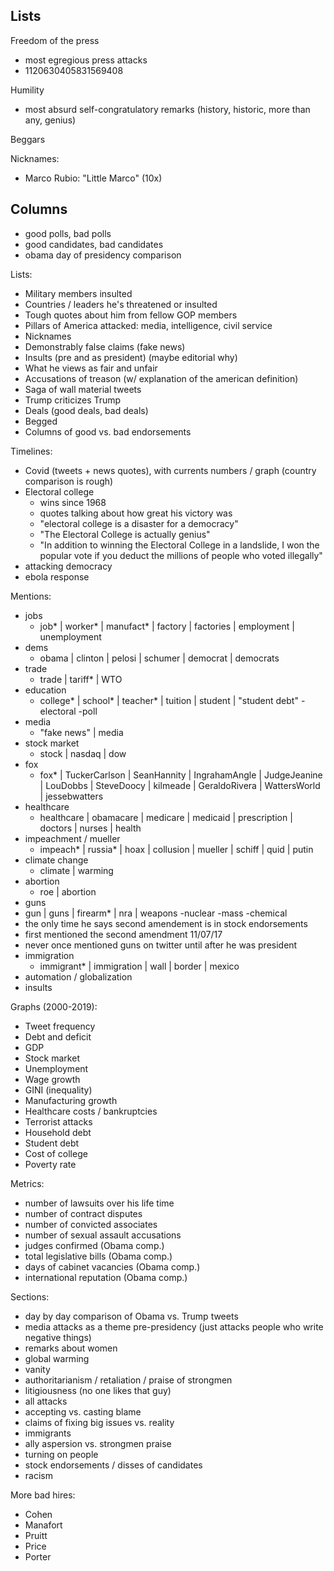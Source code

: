 ## Lists
Freedom of the press
- most egregious press attacks
- 1120630405831569408

Humility
- most absurd self-congratulatory remarks (history, historic, more than any, genius)

Beggars

Nicknames:
- Marco Rubio: "Little Marco" (10x)

## Columns
- good polls, bad polls
- good candidates, bad candidates
- obama day of presidency comparison

Lists:
- Military members insulted
- Countries / leaders he's threatened or insulted
- Tough quotes about him from fellow GOP members
- Pillars of America attacked: media, intelligence, civil service
- Nicknames
- Demonstrably false claims (fake news)
- Insults (pre and as president) (maybe editorial why)
- What he views as fair and unfair
- Accusations of treason (w/ explanation of the american definition)
- Saga of wall material tweets
- Trump criticizes Trump
- Deals (good deals, bad deals)
- Begged
- Columns of good vs. bad endorsements

Timelines:
- Covid (tweets + news quotes), with currents numbers / graph (country comparison is rough)
- Electoral college
  - wins since 1968
  - quotes talking about how great his victory was
  - "electoral college is a disaster for a democracy"
  - "The Electoral College is actually genius"
  - "In addition to winning the Electoral College in a landslide, I won the popular vote if you deduct the millions of people who voted illegally"
- attacking democracy
- ebola response

Mentions:
- jobs
  - job* | worker* | manufact* | factory | factories | employment | unemployment
- dems
  - obama | clinton | pelosi | schumer | democrat | democrats
- trade
  - trade | tariff* | WTO
- education
  - college* | school* | teacher* | tuition | student | "student debt" -electoral -poll
- media
  - "fake news" | media
- stock market
  - stock | nasdaq | dow
- fox
  - fox* | TuckerCarlson | SeanHannity | IngrahamAngle | JudgeJeanine | LouDobbs | SteveDoocy | kilmeade | GeraldoRivera | WattersWorld | jessebwatters
- healthcare
  - healthcare | obamacare | medicare | medicaid | prescription | doctors | nurses | health
- impeachment / mueller
  - impeach* | russia* | hoax | collusion | mueller | schiff | quid | putin
- climate change
  - climate | warming
- abortion
  - roe | abortion
- guns
 - gun | guns | firearm* | nra | weapons -nuclear -mass -chemical
 - the only time he says second amendement is in stock endorsements
 - first mentioned the second amendment 11/07/17
 - never once mentioned guns on twitter until after he was president
- immigration
  - immigrant* | immigration | wall | border | mexico
- automation / globalization
- insults

Graphs (2000-2019):
- Tweet frequency
- Debt and deficit
- GDP
- Stock market
- Unemployment
- Wage growth
- GINI (inequality)
- Manufacturing growth
- Healthcare costs / bankruptcies
- Terrorist attacks
- Household debt
- Student debt
- Cost of college
- Poverty rate

Metrics:
- number of lawsuits over his life time
- number of contract disputes
- number of convicted associates
- number of sexual assault accusations
- judges confirmed (Obama comp.)
- total legislative bills (Obama comp.)
- days of cabinet vacancies (Obama comp.)
- international reputation (Obama comp.)

Sections:
- day by day comparison of Obama vs. Trump tweets
- media attacks as a theme pre-presidency (just attacks people who write negative things)
- remarks about women
- global warming
- vanity
- authoritarianism / retaliation / praise of strongmen
- litigiousness (no one likes that guy)
- all attacks
- accepting vs. casting blame
- claims of fixing big issues vs. reality
- immigrants
- ally aspersion vs. strongmen praise
- turning on people
- stock endorsements / disses of candidates
- racism

More bad hires:
- Cohen
- Manafort
- Pruitt
- Price
- Porter
